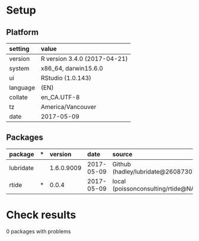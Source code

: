 # Setup

## Platform

|setting  |value                        |
|:--------|:----------------------------|
|version  |R version 3.4.0 (2017-04-21) |
|system   |x86_64, darwin15.6.0         |
|ui       |RStudio (1.0.143)            |
|language |(EN)                         |
|collate  |en_CA.UTF-8                  |
|tz       |America/Vancouver            |
|date     |2017-05-09                   |

## Packages

|package   |*  |version    |date       |source                             |
|:---------|:--|:----------|:----------|:----------------------------------|
|lubridate |   |1.6.0.9009 |2017-05-09 |Github (hadley/lubridate@2608730)  |
|rtide     |*  |0.0.4      |2017-05-09 |local (poissonconsulting/rtide@NA) |

# Check results

0 packages with problems




